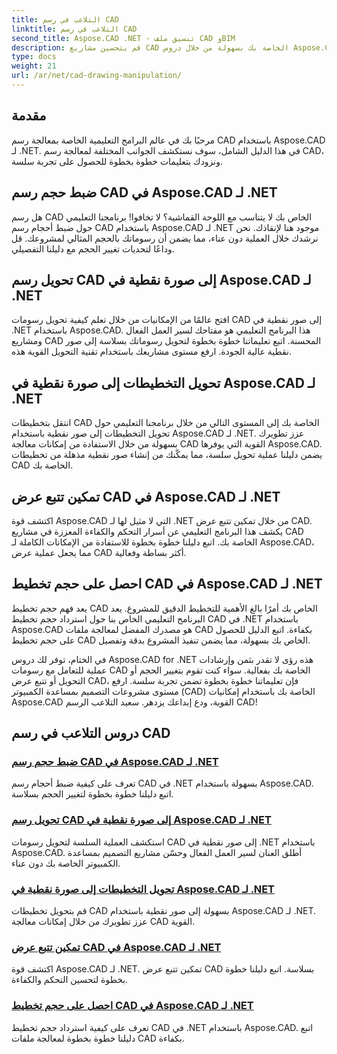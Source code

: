 ```yaml
---
title: التلاعب في رسم CAD
linktitle: التلاعب في رسم CAD
second_title: Aspose.CAD .NET - تنسيق ملف CAD وBIM
description: قم بتحسين مشاريع CAD الخاصة بك بسهولة من خلال دروس Aspose.CAD لـ .NET. يمكنك تغيير حجم رسومات CAD وتحويلها وتحسينها بسلاسة باستخدام أدلتنا خطوة بخطوة.
type: docs
weight: 21
url: /ar/net/cad-drawing-manipulation/
---
```


## مقدمة

مرحبًا بك في عالم البرامج التعليمية الخاصة بمعالجة رسم CAD باستخدام Aspose.CAD لـ .NET. في هذا الدليل الشامل، سوف نستكشف الجوانب المختلفة لمعالجة رسم CAD، ونزودك بتعليمات خطوة بخطوة للحصول على تجربة سلسة.

## ضبط حجم رسم CAD في Aspose.CAD لـ .NET

هل رسم CAD الخاص بك لا يتناسب مع اللوحة القماشية؟ لا تخافوا! برنامجنا التعليمي حول ضبط أحجام رسم CAD باستخدام Aspose.CAD لـ .NET موجود هنا لإنقاذك. نحن نرشدك خلال العملية دون عناء، مما يضمن أن رسوماتك بالحجم المثالي لمشروعك. قل وداعًا لتحديات تغيير الحجم مع دليلنا التفصيلي.

## تحويل رسم CAD إلى صورة نقطية في Aspose.CAD لـ .NET

افتح عالمًا من الإمكانيات من خلال تعلم كيفية تحويل رسومات CAD إلى صور نقطية في .NET باستخدام Aspose.CAD. هذا البرنامج التعليمي هو مفتاحك لسير العمل الفعال ومشاريع CAD المحسنة. اتبع تعليماتنا خطوة بخطوة لتحويل رسوماتك بسلاسة إلى صور نقطية عالية الجودة. ارفع مستوى مشاريعك باستخدام تقنية التحويل القوية هذه.

## تحويل التخطيطات إلى صورة نقطية في Aspose.CAD لـ .NET

انتقل بتخطيطات CAD الخاصة بك إلى المستوى التالي من خلال برنامجنا التعليمي حول تحويل التخطيطات إلى صور نقطية باستخدام Aspose.CAD لـ .NET. عزز تطويرك بسهولة من خلال الاستفادة من إمكانات معالجة CAD القوية التي يوفرها Aspose.CAD. يضمن دليلنا عملية تحويل سلسة، مما يمكّنك من إنشاء صور نقطية مذهلة من تخطيطات CAD الخاصة بك.

## تمكين تتبع عرض CAD في Aspose.CAD لـ .NET

اكتشف قوة Aspose.CAD التي لا مثيل لها لـ .NET من خلال تمكين تتبع عرض CAD. يكشف هذا البرنامج التعليمي عن أسرار التحكم والكفاءة المعززة في مشاريع CAD الخاصة بك. اتبع دليلنا خطوة بخطوة للاستفادة من الإمكانات الكاملة لـ Aspose.CAD، مما يجعل عملية عرض CAD أكثر بساطة وفعالية.

## احصل على حجم تخطيط CAD في Aspose.CAD لـ .NET

يعد فهم حجم تخطيط CAD الخاص بك أمرًا بالغ الأهمية للتخطيط الدقيق للمشروع. يعد البرنامج التعليمي الخاص بنا حول استرداد حجم تخطيط CAD في .NET باستخدام Aspose.CAD هو مصدرك المفضل لمعالجة ملفات CAD بكفاءة. اتبع الدليل للحصول على حجم تخطيط CAD الخاص بك بسهولة، مما يضمن تنفيذ المشروع بدقة وتفصيل.

في الختام، توفر لك دروس Aspose.CAD for .NET هذه رؤى لا تقدر بثمن وإرشادات عملية للتعامل مع رسومات CAD الخاصة بك بفعالية. سواء كنت تقوم بتغيير الحجم أو التحويل أو تتبع عرض CAD، فإن تعليماتنا خطوة بخطوة تضمن تجربة سلسة. ارفع مستوى مشروعات التصميم بمساعدة الكمبيوتر (CAD) الخاصة بك باستخدام إمكانيات Aspose.CAD القوية، ودع إبداعك يزدهر. سعيد التلاعب الرسم CAD!
## دروس التلاعب في رسم CAD
### [ضبط حجم رسم CAD في Aspose.CAD لـ .NET](./adjust-cad-drawing-size/)
تعرف على كيفية ضبط أحجام رسم CAD في .NET بسهولة باستخدام Aspose.CAD. اتبع دليلنا خطوة بخطوة لتغيير الحجم بسلاسة.
### [تحويل رسم CAD إلى صورة نقطية في Aspose.CAD لـ .NET](./convert-cad-drawing-to-raster-image/)
استكشف العملية السلسة لتحويل رسومات CAD إلى صور نقطية في .NET باستخدام Aspose.CAD. أطلق العنان لسير العمل الفعال وحسّن مشاريع التصميم بمساعدة الكمبيوتر الخاصة بك دون عناء.
### [تحويل التخطيطات إلى صورة نقطية في Aspose.CAD لـ .NET](./convert-layouts-to-raster-image/)
قم بتحويل تخطيطات CAD بسهولة إلى صور نقطية باستخدام Aspose.CAD لـ .NET. عزز تطويرك من خلال إمكانات معالجة CAD القوية.
### [تمكين تتبع عرض CAD في Aspose.CAD لـ .NET](./enable-tracking-for-cad-rendering/)
اكتشف قوة Aspose.CAD لـ .NET. تمكين تتبع عرض CAD بسلاسة. اتبع دليلنا خطوة بخطوة لتحسين التحكم والكفاءة.
### [احصل على حجم تخطيط CAD في Aspose.CAD لـ .NET](./get-size-of-cad-layout/)
تعرف على كيفية استرداد حجم تخطيط CAD في .NET باستخدام Aspose.CAD. اتبع دليلنا خطوة بخطوة لمعالجة ملفات CAD بكفاءة.